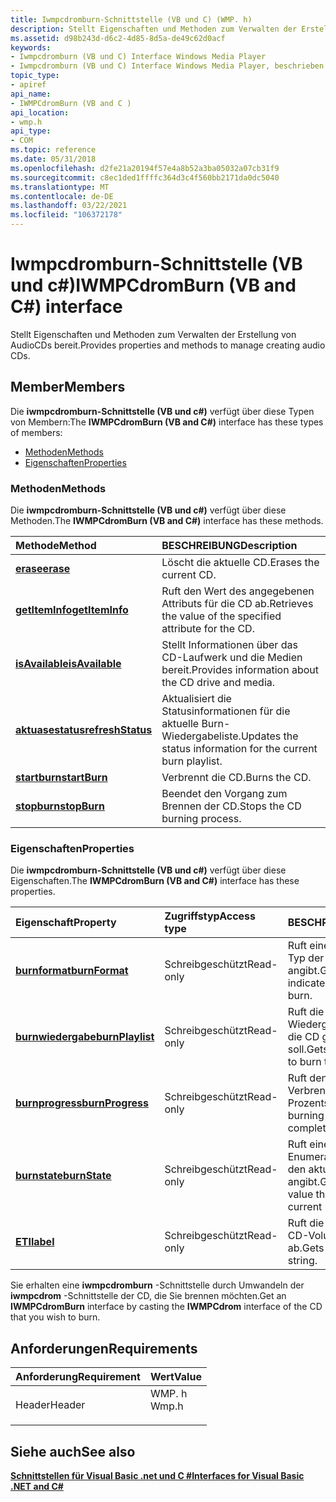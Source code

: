 ```yaml
---
title: Iwmpcdromburn-Schnittstelle (VB und C) (WMP. h)
description: Stellt Eigenschaften und Methoden zum Verwalten der Erstellung von AudioCDs bereit.
ms.assetid: d98b243d-d6c2-4d85-8d5a-de49c62d0acf
keywords:
- Iwmpcdromburn (VB und C) Interface Windows Media Player
- Iwmpcdromburn (VB und C) Interface Windows Media Player, beschrieben
topic_type:
- apiref
api_name:
- IWMPCdromBurn (VB and C )
api_location:
- wmp.h
api_type:
- COM
ms.topic: reference
ms.date: 05/31/2018
ms.openlocfilehash: d2fe21a20194f57e4a8b52a3ba05032a07cb31f9
ms.sourcegitcommit: c8ec1ded1ffffc364d3c4f560bb2171da0dc5040
ms.translationtype: MT
ms.contentlocale: de-DE
ms.lasthandoff: 03/22/2021
ms.locfileid: "106372178"
---
```

# <a name="iwmpcdromburn-vb-and-c-interface"></a><span data-ttu-id="a17da-105">Iwmpcdromburn-Schnittstelle (VB und c#)</span><span class="sxs-lookup"><span data-stu-id="a17da-105">IWMPCdromBurn (VB and C#) interface</span></span>

<span data-ttu-id="a17da-106">Stellt Eigenschaften und Methoden zum Verwalten der Erstellung von AudioCDs bereit.</span><span class="sxs-lookup"><span data-stu-id="a17da-106">Provides properties and methods to manage creating audio CDs.</span></span>

## <a name="members"></a><span data-ttu-id="a17da-107">Member</span><span class="sxs-lookup"><span data-stu-id="a17da-107">Members</span></span>

<span data-ttu-id="a17da-108">Die **iwmpcdromburn-Schnittstelle (VB und c#)** verfügt über diese Typen von Membern:</span><span class="sxs-lookup"><span data-stu-id="a17da-108">The **IWMPCdromBurn (VB and C#)** interface has these types of members:</span></span>

-   [<span data-ttu-id="a17da-109">Methoden</span><span class="sxs-lookup"><span data-stu-id="a17da-109">Methods</span></span>](#methods)
-   [<span data-ttu-id="a17da-110">Eigenschaften</span><span class="sxs-lookup"><span data-stu-id="a17da-110">Properties</span></span>](#properties)

### <a name="methods"></a><span data-ttu-id="a17da-111">Methoden</span><span class="sxs-lookup"><span data-stu-id="a17da-111">Methods</span></span>

<span data-ttu-id="a17da-112">Die **iwmpcdromburn-Schnittstelle (VB und c#)** verfügt über diese Methoden.</span><span class="sxs-lookup"><span data-stu-id="a17da-112">The **IWMPCdromBurn (VB and C#)** interface has these methods.</span></span>



| <span data-ttu-id="a17da-113">Methode</span><span class="sxs-lookup"><span data-stu-id="a17da-113">Method</span></span>                                                                             | <span data-ttu-id="a17da-114">BESCHREIBUNG</span><span class="sxs-lookup"><span data-stu-id="a17da-114">Description</span></span>                                                              |
|:-----------------------------------------------------------------------------------|:-------------------------------------------------------------------------|
| [<span data-ttu-id="a17da-115">**erase**</span><span class="sxs-lookup"><span data-stu-id="a17da-115">**erase**</span></span>](wmplibiwmpcdromburn-iwmpcdromburn-erase--vb-and-c.md)                 | <span data-ttu-id="a17da-116">Löscht die aktuelle CD.</span><span class="sxs-lookup"><span data-stu-id="a17da-116">Erases the current CD.</span></span><br/>                                        |
| [<span data-ttu-id="a17da-117">**getItemInfo**</span><span class="sxs-lookup"><span data-stu-id="a17da-117">**getItemInfo**</span></span>](wmplibiwmpcdromburn-iwmpcdromburn-getiteminfo-iwmpcdromburn.md) | <span data-ttu-id="a17da-118">Ruft den Wert des angegebenen Attributs für die CD ab.</span><span class="sxs-lookup"><span data-stu-id="a17da-118">Retrieves the value of the specified attribute for the CD.</span></span><br/>    |
| [<span data-ttu-id="a17da-119">**isAvailable**</span><span class="sxs-lookup"><span data-stu-id="a17da-119">**isAvailable**</span></span>](wmplibiwmpcdromburn-iwmpcdromburn-isavailable--vb-and-c.md)     | <span data-ttu-id="a17da-120">Stellt Informationen über das CD-Laufwerk und die Medien bereit.</span><span class="sxs-lookup"><span data-stu-id="a17da-120">Provides information about the CD drive and media.</span></span><br/>            |
| [<span data-ttu-id="a17da-121">**aktuasestatus**</span><span class="sxs-lookup"><span data-stu-id="a17da-121">**refreshStatus**</span></span>](wmplibiwmpcdromburn-iwmpcdromburn-refreshstatus--vb-and-c.md) | <span data-ttu-id="a17da-122">Aktualisiert die Statusinformationen für die aktuelle Burn-Wiedergabeliste.</span><span class="sxs-lookup"><span data-stu-id="a17da-122">Updates the status information for the current burn playlist.</span></span><br/> |
| [<span data-ttu-id="a17da-123">**startburn**</span><span class="sxs-lookup"><span data-stu-id="a17da-123">**startBurn**</span></span>](wmplibiwmpcdromburn-iwmpcdromburn-startburn--vb-and-c.md)         | <span data-ttu-id="a17da-124">Verbrennt die CD.</span><span class="sxs-lookup"><span data-stu-id="a17da-124">Burns the CD.</span></span><br/>                                                 |
| [<span data-ttu-id="a17da-125">**stopburn**</span><span class="sxs-lookup"><span data-stu-id="a17da-125">**stopBurn**</span></span>](wmplibiwmpcdromburn-iwmpcdromburn-stopburn-iwmpcdromburn.md)       | <span data-ttu-id="a17da-126">Beendet den Vorgang zum Brennen der CD.</span><span class="sxs-lookup"><span data-stu-id="a17da-126">Stops the CD burning process.</span></span><br/>                                 |



 

### <a name="properties"></a><span data-ttu-id="a17da-127">Eigenschaften</span><span class="sxs-lookup"><span data-stu-id="a17da-127">Properties</span></span>

<span data-ttu-id="a17da-128">Die **iwmpcdromburn-Schnittstelle (VB und c#)** verfügt über diese Eigenschaften.</span><span class="sxs-lookup"><span data-stu-id="a17da-128">The **IWMPCdromBurn (VB and C#)** interface has these properties.</span></span>



| <span data-ttu-id="a17da-129">Eigenschaft</span><span class="sxs-lookup"><span data-stu-id="a17da-129">Property</span></span>                                                                                    | <span data-ttu-id="a17da-130">Zugriffstyp</span><span class="sxs-lookup"><span data-stu-id="a17da-130">Access type</span></span>          | <span data-ttu-id="a17da-131">BESCHREIBUNG</span><span class="sxs-lookup"><span data-stu-id="a17da-131">Description</span></span>                                                                 |
|:--------------------------------------------------------------------------------------------|:---------------------|:----------------------------------------------------------------------------|
| [<span data-ttu-id="a17da-132">**burnformat**</span><span class="sxs-lookup"><span data-stu-id="a17da-132">**burnFormat**</span></span>](wmplibiwmpcdromburn-iwmpcdromburn-burnformat--vb-and-c.md)<br/>     | <span data-ttu-id="a17da-133">Schreibgeschützt</span><span class="sxs-lookup"><span data-stu-id="a17da-133">Read-only</span></span><br/> | <span data-ttu-id="a17da-134">Ruft einen Wert ab, der den Typ der zu brennenden CD angibt.</span><span class="sxs-lookup"><span data-stu-id="a17da-134">Gets a value that indicates the type of CD to burn.</span></span><br/>              |
| [<span data-ttu-id="a17da-135">**burnwiedergabe**</span><span class="sxs-lookup"><span data-stu-id="a17da-135">**burnPlaylist**</span></span>](wmplibiwmpcdromburn-iwmpcdromburn-burnplaylist--vb-and-c.md)<br/> | <span data-ttu-id="a17da-136">Schreibgeschützt</span><span class="sxs-lookup"><span data-stu-id="a17da-136">Read-only</span></span><br/> | <span data-ttu-id="a17da-137">Ruft die aktuelle Wiedergabeliste ab, die auf die CD gebrannt werden soll.</span><span class="sxs-lookup"><span data-stu-id="a17da-137">Gets the current playlist to burn to the CD.</span></span><br/>                     |
| [<span data-ttu-id="a17da-138">**burnprogress**</span><span class="sxs-lookup"><span data-stu-id="a17da-138">**burnProgress**</span></span>](wmplibiwmpcdromburn-iwmpcdromburn-burnprogress--vb-and-c.md)<br/> | <span data-ttu-id="a17da-139">Schreibgeschützt</span><span class="sxs-lookup"><span data-stu-id="a17da-139">Read-only</span></span><br/> | <span data-ttu-id="a17da-140">Ruft den Fortschritt der CD-Verbrennung als Prozentsatz ab.</span><span class="sxs-lookup"><span data-stu-id="a17da-140">Gets the CD burning progress as percent complete.</span></span><br/>                |
| [<span data-ttu-id="a17da-141">**burnstate**</span><span class="sxs-lookup"><span data-stu-id="a17da-141">**burnState**</span></span>](wmplibiwmpcdromburn-iwmpcdromburn-burnstate--vb-and-c.md)<br/>       | <span data-ttu-id="a17da-142">Schreibgeschützt</span><span class="sxs-lookup"><span data-stu-id="a17da-142">Read-only</span></span><br/> | <span data-ttu-id="a17da-143">Ruft einen Enumerationswert ab, der den aktuellen Brenn Zustand angibt.</span><span class="sxs-lookup"><span data-stu-id="a17da-143">Gets an enumeration value that indicates the current burn state.</span></span><br/> |
| [<span data-ttu-id="a17da-144">**ETI**</span><span class="sxs-lookup"><span data-stu-id="a17da-144">**label**</span></span>](wmplibiwmpcdromburn-iwmpcdromburn-label--vb-and-c.md)<br/>               | <span data-ttu-id="a17da-145">Schreibgeschützt</span><span class="sxs-lookup"><span data-stu-id="a17da-145">Read-only</span></span><br/> | <span data-ttu-id="a17da-146">Ruft die Zeichenfolge der CD-Volumebezeichnung ab.</span><span class="sxs-lookup"><span data-stu-id="a17da-146">Gets the CD volume label string.</span></span><br/>                                 |



 

<span data-ttu-id="a17da-147">Sie erhalten eine **iwmpcdromburn** -Schnittstelle durch Umwandeln der **iwmpcdrom** -Schnittstelle der CD, die Sie brennen möchten.</span><span class="sxs-lookup"><span data-stu-id="a17da-147">Get an **IWMPCdromBurn** interface by casting the **IWMPCdrom** interface of the CD that you wish to burn.</span></span>

## <a name="requirements"></a><span data-ttu-id="a17da-148">Anforderungen</span><span class="sxs-lookup"><span data-stu-id="a17da-148">Requirements</span></span>



| <span data-ttu-id="a17da-149">Anforderung</span><span class="sxs-lookup"><span data-stu-id="a17da-149">Requirement</span></span> | <span data-ttu-id="a17da-150">Wert</span><span class="sxs-lookup"><span data-stu-id="a17da-150">Value</span></span> |
|-------------------|----------------------------------------------------------------------------------|
| <span data-ttu-id="a17da-151">Header</span><span class="sxs-lookup"><span data-stu-id="a17da-151">Header</span></span><br/> | <dl> <span data-ttu-id="a17da-152"><dt>WMP. h</dt></span><span class="sxs-lookup"><span data-stu-id="a17da-152"><dt>Wmp.h</dt></span></span> </dl> |



## <a name="see-also"></a><span data-ttu-id="a17da-153">Siehe auch</span><span class="sxs-lookup"><span data-stu-id="a17da-153">See also</span></span>

<dl> <dt>

[<span data-ttu-id="a17da-154">**Schnittstellen für Visual Basic .net und C #**</span><span class="sxs-lookup"><span data-stu-id="a17da-154">**Interfaces for Visual Basic .NET and C#**</span></span>](interfaces-for-visual-basic--net-and-c.md)
</dt> </dl>

 

 






